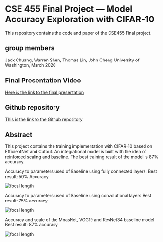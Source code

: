 # CSE 455 Final Project — Model Accuracy Exploration with CIFAR-10

This repository contains the code and paper of the CSE455 Final project.

## group members

Jack Chuang, Warren Shen, Thomas Lin, John Cheng
University of Washington, March 2020

## Final Presentation Video

[Here is the link to the final presentation](https://youtu.be/7m5on6q3soQ)

## Github repository

[This is the link to the Github repository](https://github.com/Jack-Chuang/UW-CSE-455/tree/main/final%20project)

## Abstract

This project contains the training implementation with CIFAR-10 based on EfficientNet and Cutout. An integrational model is built with the idea of reinforced scaling and baseline. The best training result of the model is 87% accuracy.

Accuracy to parameters used of Baseline using fully connected layers:
Best result: 50% Accuracy

![focal length](https://github.com/Jack-Chuang/UW-CSE-455/blob/main/final%20project/15746989836619.jpg)
 
Accuracy to parameters used of Baseline using convolutional layers
Best result: 75% accuracy

![focal length](https://github.com/Jack-Chuang/UW-CSE-455/blob/main/final%20project/15746990077079.jpg)
 
Accuracy and scale of the MnasNet, VGG19 and ResNet34 baseline model
Best result: 87% accuracy

![focal length](https://github.com/Jack-Chuang/UW-CSE-455/blob/main/final%20project/15746990590839.jpg)
